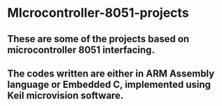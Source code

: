 # MIcrocontroller-8051-projects
## These are some of the projects based on microcontroller 8051 interfacing.
## The codes written are either in ARM Assembly language or Embedded C, implemented using Keil microvision software.
